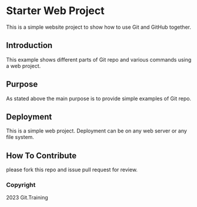 # Starter Web Project

This is a simple website project to show how to use Git and GitHub together.

## Introduction

This example shows different parts of Git repo and various commands using a web project.

## Purpose

As stated above the main purpose is to provide simple examples of Git repo.

## Deployment

This is a simple web project. Deployment can be on any web server or any file system.

## How To Contribute

please fork this repo and issue pull request for review.

### Copyright

2023 Git.Training